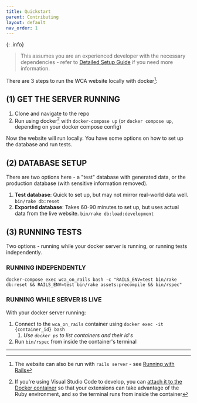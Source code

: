 ```yaml
---
title: Quickstart
parent: Contributing
layout: default
nav_order: 1
---
```


{: .info}
> This assumes you are an experienced developer with the necessary dependencies - refer to [Detailed Setup Guide](./detailed_setup_guide) if you need more information.

There are 3 steps to run the WCA website locally with docker[^1]:

## (1) GET THE SERVER RUNNING
1. Clone and navigate to the repo
2. Run using docker[^2] with `docker-compose up` (or `docker compose up`, depending on your docker compose config)

Now the website will run locally. You have some options on how to set up the database and run tests.

## (2) DATABASE SETUP
There are two options here - a "test" database with generated data, or the production database (with sensitive information removed).
1. **Test database**: Quick to set up, but may not mirror real-world data well. `bin/rake db:reset`
2. **Exported database**: Takes 60-90 minutes to set up, but uses actual data from the live website. `bin/rake db:load:development`

## (3) RUNNING TESTS
Two options - running while your docker server is running, or running tests independently. 

### **RUNNING INDEPENDENTLY**
```
docker-compose exec wca_on_rails bash -c "RAILS_ENV=test bin/rake db:reset && RAILS_ENV=test bin/rake assets:precompile && bin/rspec"
```

### **RUNNING WHILE SERVER IS LIVE**
With your docker server running:
1. Connect to the `wca_on_rails` container using `docker exec -it {container_id} bash`
    1. _Use `docker ps` to list containers and their id's_
2. Run `bin/rspec` from inside the container's terminal

----

[^1]: The website can also be run with `rails server` - see [Running with Rails](/guides/running_with_rails)
[^2]: If you're using Visual Studio Code to develop, you can [attach it to the Docker container](https://code.visualstudio.com/docs/remote/containers) so that your extensions can take advantage of the Ruby environment, and so the terminal runs from inside the container
